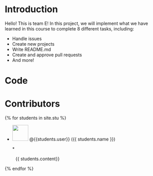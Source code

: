 # Introduction
Hello! This is team E!
In this project, we will implement what we have learned in this course to complete 8 different tasks, including:
* Handle issues
* Create new projects
* Write README.md
* Create and approve pull requests
* And more!

# Code
# Contributors
{% for students in site.stu %}
* <p><img src="{{ students.image }}" width="50" height="50"> <span>@{{students.user}}</span> ({{ students.name }})</p>  
  * <p style="margin-left: 10px;">{{ students.content}}</p>

{% endfor %}